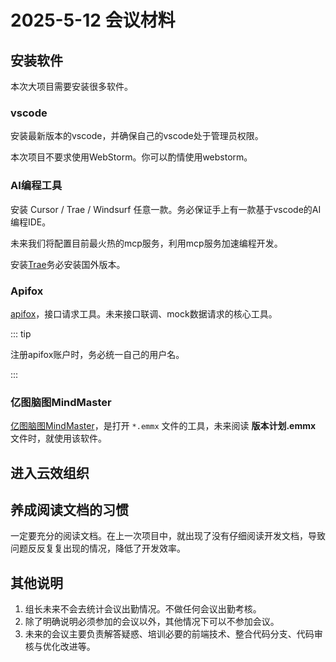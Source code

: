 # 2025-5-12 会议材料

## 安装软件

本次大项目需要安装很多软件。

### vscode

安装最新版本的vscode，并确保自己的vscode处于管理员权限。

本次项目不要求使用WebStorm。你可以酌情使用webstorm。

### AI编程工具

安装 Cursor / Trae / Windsurf 任意一款。务必保证手上有一款基于vscode的AI编程IDE。

未来我们将配置目前最火热的mcp服务，利用mcp服务加速编程开发。

安装[Trae](https://notes.ruan-cat.com/trae/)务必安装国外版本。

### Apifox

[apifox](https://apifox.com/)，接口请求工具。未来接口联调、mock数据请求的核心工具。

::: tip

注册apifox账户时，务必统一自己的用户名。

:::

### 亿图脑图MindMaster

[亿图脑图MindMaster](https://www.edrawsoft.cn/mind/ad/mindmapv12.html)，是打开 `*.emmx` 文件的工具，未来阅读 **版本计划.emmx** 文件时，就使用该软件。

## 进入云效组织

## 养成阅读文档的习惯

一定要充分的阅读文档。在上一次项目中，就出现了没有仔细阅读开发文档，导致问题反反复复出现的情况，降低了开发效率。

## 其他说明

1. 组长未来不会去统计会议出勤情况。不做任何会议出勤考核。
2. 除了明确说明必须参加的会议以外，其他情况下可以不参加会议。
3. 未来的会议主要负责解答疑惑、培训必要的前端技术、整合代码分支、代码审核与优化改进等。
